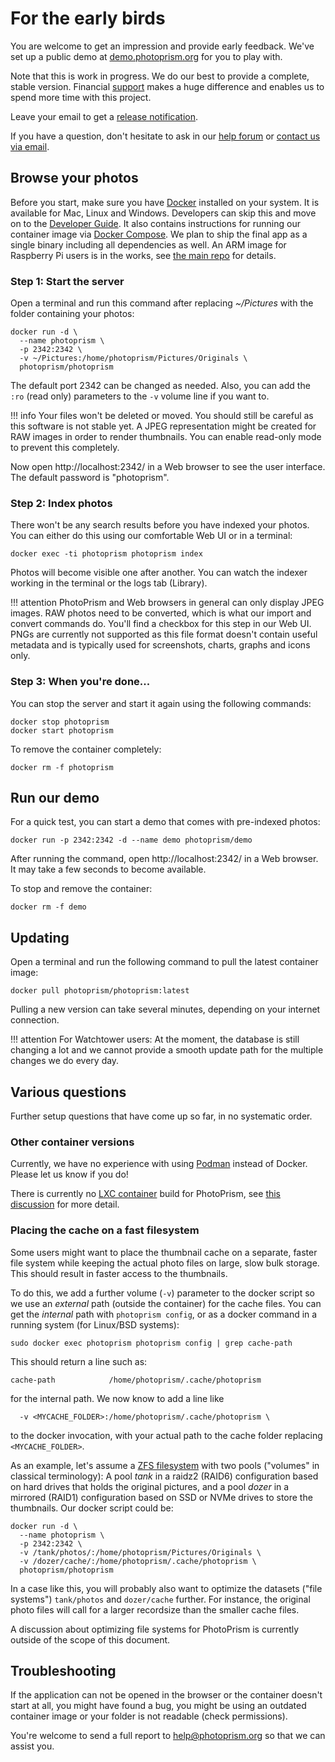 # For the early birds

You are welcome to get an impression and provide early feedback.
We've set up a public demo at [demo.photoprism.org](https://demo.photoprism.org) for you to play with.

Note that this is work in progress. We do our best to provide a complete, stable version. 
Financial [support](sponsorship.md) makes a huge difference and enables us to spend more time with this project.

Leave your email to get a [release notification](https://goo.gl/forms/KBPVGl9PCsOKrAv33).

If you have a question, don't hesitate to ask in our [help forum](https://groups.google.com/a/photoprism.org/forum/#!forum/help)
or [contact us via email](mailto:hello@photoprism.org).

## Browse your photos ##

Before you start, make sure you have [Docker](https://store.docker.com/search?type=edition&offering=community) installed on your system. It is available for Mac, Linux and Windows.
Developers can skip this and move on to the [Developer Guide](https://github.com/photoprism/photoprism/wiki).
It also contains instructions for running our container image via [Docker Compose](https://github.com/photoprism/photoprism/wiki/Docker-Compose).
We plan to ship the final app as a single binary including all dependencies as
well.
An ARM image for Raspberry Pi users is in the works, see
[the main repo](https://github.com/photoprism/photoprism/issues/109) for details.

### Step 1: Start the server ###

Open a terminal and run this command after replacing *~/Pictures* with
the folder containing your photos:

```
docker run -d \
  --name photoprism \
  -p 2342:2342 \
  -v ~/Pictures:/home/photoprism/Pictures/Originals \
  photoprism/photoprism
```

The default port 2342 can be changed as needed. Also, you can add the `:ro` (read
only) parameters to the `-v` volume line if you want to. 

!!! info
    Your files won't be deleted or moved. You should still be careful
    as this software is not stable yet. A JPEG representation might be created
    for RAW images in order to render thumbnails. You can enable read-only mode 
    to prevent this completely.

Now open http://localhost:2342/ in a Web browser to see the user interface. The default password is "photoprism".

### Step 2: Index photos ###

There won't be any search results before you have indexed your photos. You can either do this using
our comfortable Web UI or in a terminal:

```
docker exec -ti photoprism photoprism index
```

Photos will become visible one after another. You can watch the indexer working in the terminal 
or the logs tab (Library).

!!! attention
    PhotoPrism and Web browsers in general can only display JPEG images. RAW photos need to be converted, 
    which is what our import and convert commands do. You'll find a checkbox for this step in our Web UI.
    PNGs are currently not supported as this file format doesn't contain useful metadata and is typically used 
    for screenshots, charts, graphs and icons only.

### Step 3: When you're done... ###

You can stop the server and start it again using the following commands:

```
docker stop photoprism
docker start photoprism
```

To remove the container completely:
```
docker rm -f photoprism
```

## Run our demo ##

For a quick test, you can start a demo that comes with pre-indexed photos:

```
docker run -p 2342:2342 -d --name demo photoprism/demo
```

After running the command, open http://localhost:2342/ in a Web browser.
It may take a few seconds to become available.

To stop and remove the container:

```
docker rm -f demo
```

## Updating ##

Open a terminal and run the following command to pull the latest container image:

```
docker pull photoprism/photoprism:latest
```

Pulling a new version can take several minutes, depending on your internet connection.

!!! attention
        For Watchtower users: At the moment, the database is still changing a
        lot and we cannot provide a smooth update path for the multiple changes
        we do every day. 

## Various questions ##

Further setup questions that have come up so far, in no systematic order.


### Other container versions ###

Currently, we have no experience with using [Podman](https://podman.io/) instead
of Docker. Please let us know if you do!

There is currently no [LXC container](https://linuxcontainers.org/) build for
PhotoPrism, see [this
discussion](https://github.com/photoprism/photoprism/issues/147) for more detail.


### Placing the cache on a fast filesystem ### 

Some users might want to place the thumbnail cache on a separate, faster file
system while keeping the actual photo files on large, slow bulk storage. This
should result in faster access to the thumbnails. 

To do this, we add a further volume (`-v`) parameter to the docker script so we
use an _external_ path (outside the container) for the cache files. You can get
the _internal_ path with `photoprism config`, or as a docker command in a
running system (for Linux/BSD systems): 

```
sudo docker exec photoprism photoprism config | grep cache-path
```

This should return a line such as:

```
cache-path            /home/photoprism/.cache/photoprism
```

for the internal path. We now know to add a line like

```
  -v <MYCACHE_FOLDER>:/home/photoprism/.cache/photoprism \
```

to the docker invocation, with your actual path to the cache folder replacing
`<MYCACHE_FOLDER>`. 

As an example, let's assume a [ZFS
filesystem](https://en.wikipedia.org/wiki/ZFS) with two pools ("volumes" in
classical terminology): A pool _tank_ in a raidz2 (RAID6) configuration based on
hard drives that holds the original pictures, and a pool _dozer_ in a mirrored
(RAID1) configuration based on SSD or NVMe drives to store the thumbnails. Our
docker script could be:

```
docker run -d \
  --name photoprism \
  -p 2342:2342 \
  -v /tank/photos/:/home/photoprism/Pictures/Originals \
  -v /dozer/cache/:/home/photoprism/.cache/photoprism \
  photoprism/photoprism
```

In a case like this, you will probably also want to optimize the datasets ("file
systems") `tank/photos` and `dozer/cache` further. For instance, the
original photo files will call for a larger recordsize than the smaller cache
files. 

A discussion about optimizing file systems for PhotoPrism is currently
outside of the scope of this document. 


## Troubleshooting ##

If the application can not be opened in the browser or the container doesn't start at all, you might have found a bug,
you might be using an outdated container image or your folder is not readable (check permissions).

You're welcome to send a full report to help@photoprism.org so that we can assist you.
